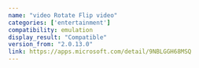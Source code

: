 ```yaml
---
name: "video Rotate Flip video"
categories: ['entertainment']
compatibility: emulation
display_result: "Compatible"
version_from: "2.0.13.0"
link: https://apps.microsoft.com/detail/9NBLGGH68MSQ
---
```

